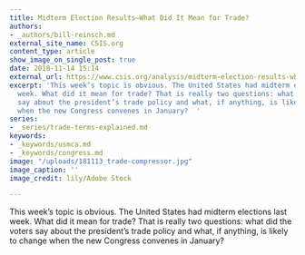 ```yaml
---
title: Midterm Election Results—What Did It Mean for Trade?
authors:
- _authors/bill-reinsch.md
external_site_name: CSIS.org
content_type: article
show_image_on_single_post: true
date: 2018-11-14 15:14
external_url: https://www.csis.org/analysis/midterm-election-results-what-did-it-mean-trade
excerpt: 'This week’s topic is obvious. The United States had midterm elections last
  week. What did it mean for trade? That is really two questions: what did the voters
  say about the president’s trade policy and what, if anything, is likely to change
  when the new Congress convenes in January?  '
series:
- _series/trade-terms-explained.md
keywords:
- _keywords/usmca.md
- _keywords/congress.md
image: "/uploads/181113_trade-compressor.jpg"
image_caption: ''
image_credit: lily/Adobe Stock

---
```

This week’s topic is obvious. The United States had midterm elections last week. What did it mean for trade? That is really two questions: what did the voters say about the president’s trade policy and what, if anything, is likely to change when the new Congress convenes in January?  